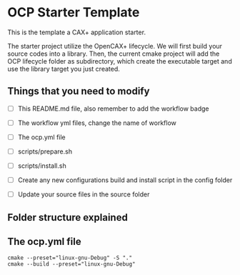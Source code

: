 # OCP Starter Template

This is the template a CAX+ application starter.

The starter project utilize the OpenCAX+ lifecycle. 
We will first build your source codes into a library. 
Then, the current cmake project will add the OCP lifecycle folder as subdirectory, 
which create the executable target and use the library target you just created.


## Things that you need to modify
- [ ] This README.md file, also remember to add the workflow badge
- [ ] The workflow yml files, change the name of workflow
- [ ] The ocp.yml file
- [ ] scripts/prepare.sh
- [ ] scripts/install.sh
- [ ] Create any new configurations build and install script in the config folder
- [ ] Update your source files in the source folder


## Folder structure explained

## The ocp.yml file


```
cmake --preset="linux-gnu-Debug" -S "."
cmake --build --preset="linux-gnu-Debug"
```